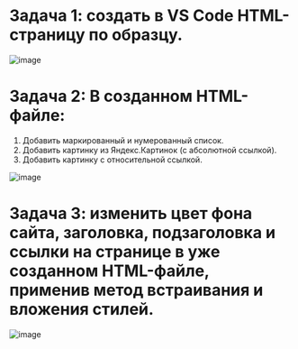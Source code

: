 # Задача 1: создать в VS Code HTML-страницу по образцу.
![image](https://user-images.githubusercontent.com/60044826/170535006-fae88146-67a5-4751-9aeb-bf97496c1d7e.png)


# Задача 2: В созданном HTML-файле:

1. Добавить маркированный и нумерованный список.
2. Добавить картинку из Яндекс.Картинок (с абсолютной ссылкой).
3. Добавить картинку с относительной ссылкой.


![image](https://user-images.githubusercontent.com/60044826/170535371-9176a96f-f3ef-4901-a775-65c33098bfca.png)


# Задача 3: изменить цвет фона сайта, заголовка, подзаголовка и ссылки на странице в уже созданном HTML-файле, применив метод встраивания и вложения стилей.

![image](https://user-images.githubusercontent.com/60044826/170535413-d999befe-5b72-46b3-8d5a-237c0caec4b9.png)
